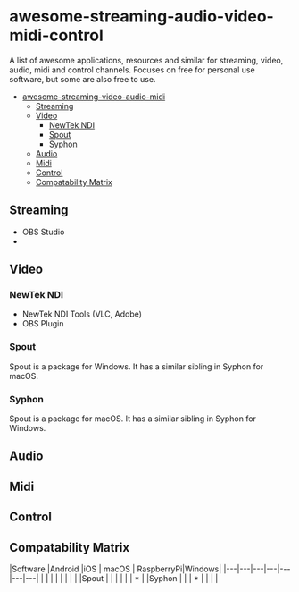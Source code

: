 # awesome-streaming-audio-video-midi-control

A list of awesome applications, resources and similar for streaming, video, audio, midi and control channels. Focuses on free for personal use software, but some are also free to use.

- [awesome-streaming-video-audio-midi](#awesome-streaming-video-audio-midi)
    - [Streaming](#streaming)
    - [Video](#video)
        - [NewTek NDI](#newtek-ndi)
        - [Spout](#spout)
        - [Syphon](#syphon)
    - [Audio](#audio)
    - [Midi](#midi)
    - [Control](#control)
    - [Compatability Matrix](#compatability-matrix)

## Streaming
* OBS Studio
* 
## Video
### NewTek NDI
* NewTek NDI Tools (VLC, Adobe)
* OBS Plugin
### Spout
Spout is a package for Windows. It has a similar sibling in Syphon for macOS. 
### Syphon
Spout is a package for macOS. It has a similar sibling in Syphon for Windows. 
## Audio
## Midi
## Control
## Compatability Matrix
|Software   |Android   |iOS   | macOS   | RaspberryPi|Windows|
|---|---|---|---|---|---|---|
|   |   |   |   |   |   |   |
|Spout  |   |   |   |   |   | * |
|Syphon |   |   | * |   |   |   |
